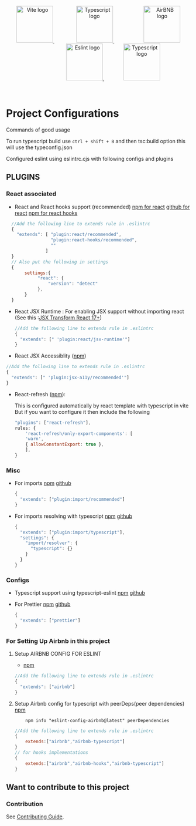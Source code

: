 <p align="center">
  <a href="https://vitejs.dev" target="_blank" rel="noopener noreferrer">
    <img width="100" src="https://upload.wikimedia.org/wikipedia/commons/f/f1/Vitejs-logo.svg" alt="Vite logo">
  </a>
	        
	<a href="https://www.typescriptlang.org/" target="_blank" rel="noopener noreferrer">
    <img width="100" src="https://upload.wikimedia.org/wikipedia/commons/4/4c/Typescript_logo_2020.svg" alt="Typescript logo">
  </a>
	           
  <a href="https://airbnb.io/javascript/react/" target="_blank" rel="noopener noreferrer">
    <img width="100" src="https://upload.wikimedia.org/wikipedia/commons/6/69/Airbnb_Logo_B%C3%A9lo.svg" alt="AirBNB logo">
  </a>
	           
  <a href="https://eslint.org/" target="_blank" rel="noopener noreferrer">
    <img width="100" src="https://upload.wikimedia.org/wikipedia/commons/e/e3/ESLint_logo.svg" alt="Eslint logo">
  </a>
	       
  <a href="https://prettier.io/" target="_blank" rel="noopener noreferrer">
    <img width="100" src="https://github.com/prettier/prettier-logo/blob/master/images/prettier-icon-clean-centred.png?raw=true" alt="Typescript logo">
  </a>
	
</p>
<br/>


# Project Configurations

Commands of good usage

To run typescript build use `ctrl + shift + B` and then tsc:build option this will use the typeconfig.json

Configured eslint using eslintrc.cjs with following configs and plugins

## PLUGINS

### **React associated**

- React and React hooks support (recommended)
  [npm for react](https://github.com/prettier/eslint-plugin-prettier)
  [github for react](https://github.com/jsx-eslint/eslint-plugin-react)
  [npm for react hooks](https://www.npmjs.com/package/eslint-plugin-react-hooks)

```javascript 
  //Add the following line to extends rule in .eslintrc
  {
    "extends": [ "plugin:react/recommended",
                 "plugin:react-hooks/recommended",
                 ""
               ]
  }
  // Also put the following in settings
  {
       settings:{
            "react": {
                "version": "detect"
            },
       }
  }

```

- React JSX Runtime : For enabling JSX support without importing react (See this :[JSX Transform React 17+](https://legacy.reactjs.org/blog/2020/09/22/introducing-the-new-jsx-transform.html))

  ```javascript
  //Add the following line to extends rule in .eslintrc
  {
    "extends": [" 'plugin:react/jsx-runtime'"]
  }
  ```

- React JSX Accessiblity ([npm](https://www.npmjs.com/package/eslint-plugin-jsx-a11y))

```javascript
//Add the following line to extends rule in .eslintrc
{
  "extends": [" 'plugin:jsx-a11y/recommended'"]
}
```

- React-refresh ([npm](https://www.npmjs.com/package/react-refresh)):

  This is configured automatically by react template with typescript in vite
  But if you want to configure it then include the following

  ```javascript
  "plugins": ["react-refresh"],
  rules: {
      'react-refresh/only-export-components': [
      'warn',
      { allowConstantExport: true },
      ],
  }
  ```

### Misc

- For imports
  [npm](https://www.npmjs.com/package/eslint-plugin-import)
  [github](https://github.com/import-js/eslint-plugin-import)

  ```javascript
  {
    "extends": ["plugin:import/recommended"]
  }
  ```

- For imports resolving with typescript
  [npm](https://www.npmjs.com/package/eslint-import-resolver-typescript)
  [github](https://github.com/import-js/eslint-import-resolver-typescript)

  ```javascript
  {
    "extends": ["plugin:import/typescript"],
    "settings": {
      "import/resolver": {
        "typescript": {}
      }
    }
  }
  ```

### Configs

- Typescript support using typescript-eslint
  [npm](https://www.npmjs.com/package/@typescript-eslint/eslint-plugin)
  [github](https://github.com/typescript-eslint/typescript-eslint)

- For Prettier
  [npm](https://www.npmjs.com/package/eslint-plugin-prettier)
  [github](https://github.com/prettier/eslint-plugin-prettier)

  ```javascript
  {
    "extends": ["prettier"]
  }
  ```

### For Setting Up Airbnb in this project

1. Setup AIRBNB CONFIG FOR ESLINT

   - [npm](https://www.npmjs.com/package/eslint-config-airbnb)

   ```javascript
   //Add the following line to extends rule in .eslintrc
   {
     "extends": ["airbnb"]
   }
   ```

2. Setup Airbnb config for typescript with peerDeps(peer dependencies)
   [npm](https://www.npmjs.com/package/eslint-config-airbnb)

   ```shell
       npm info "eslint-config-airbnb@latest" peerDependencies

   ```

   ```javascript
   //Add the following line to extends rule in .eslintrc
   {
       extends:["airbnb","airbnb-typescript"]
   }
   // for hooks implementations
   {
       extends:["airbnb","airbnb-hooks","airbnb-typescript"]
   }
   ```


## Want to contribute to this project 
### Contribution
See [Contributing Guide](CONTRIBUTING.md).
